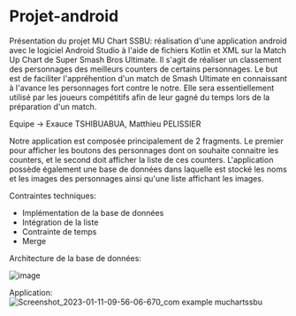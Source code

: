 # Projet-android 
Présentation du projet MU Chart SSBU:
réalisation d'une application android avec le logiciel Android Studio à l'aide de fichiers Kotlin et XML sur la Match Up Chart de Super Smash Bros Ultimate.
Il s'agit de réaliser un classement des personnages des meilleurs counters de certains personnages.
Le but est de faciliter l'appréhention d'un match de Smash Ultimate en connaissant à l'avance les personnages fort contre le notre. Elle sera essentiellement utilisé par les joueurs compétitifs afin de leur gagné du temps lors de la préparation d'un match. 

Equipe -> Exauce TSHIBUABUA, Matthieu PELISSIER

Notre application est composée principalement de 2 fragments. Le premier pour afficher les boutons des personnages dont on souhaite connaitre les counters, et le second doit afficher la liste de ces counters.
L'application possède également une base de données dans laquelle est stocké les noms et les images des personnages ainsi qu'une liste affichant les images.

Contraintes techniques:
- Implémentation de la base de données
- Intégration de la liste
- Contrainte de temps
- Merge


Architecture de la base de données:

![image](https://user-images.githubusercontent.com/95907052/211761510-18e052ba-3ffd-483b-938d-3674cac67516.png)


Application:
![Screenshot_2023-01-11-09-56-06-670_com example muchartssbu](https://user-images.githubusercontent.com/95907052/211762244-82f6fc0a-8081-461e-a91c-a37863f85cc6.jpg)
